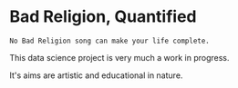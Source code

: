 # Bad Religion, Quantified

`No Bad Religion song can make your life complete.`


This data science project is very much a work in progress.

It's aims are artistic and educational in nature.

